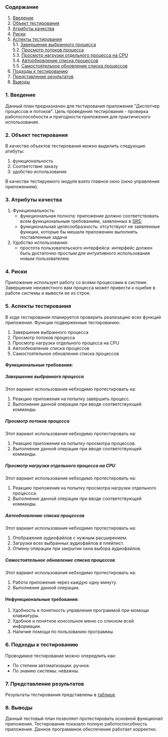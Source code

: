 ### Содержание
  1. [Введение](#1)
  2. [Объект тестирования](#2)
  3. [Атрибуты качества](#3)
  4. [Риски](#4)
  5. [Аспекты тестирования](#5)<br>
    5.1. [Завершение выбранного процесса](#001)<br>
    5.2. [Просмотр потоков процесса](#002)<br>
    5.3. [Просмотр нагрузки отдельного процесса на CPU](#003)<br>
    5.4. [Автообновление списка процессов](#004)<br>
    5.5. [Самостоятельное обновление списка процессов](#005)<br>
6. [Подходы к тестированию](#6)
7. [Представление результатов](#7)
8. [Выводы](#8)


<a name="1"></a>
### 1. Введение
Данный план предназначен для тестирования приложения "Диспетчер процессов и потоков". Цель проведения тестирования - проверка работоспособности и пригодности приложения для практического использования.

<a name="2"></a>
### 2. Объект тестирования
В качестве объектов тестирования можно выделить следующие атибуты:
1. функциональность
2. Соответствие заказу
3. удобство использования

В качестве тестируемого модуля взято главное окно (окно управления приложением).


<a name="3"></a>
### 3. Атрибуты качества
1. Функциональность:
    - функциональная полнота: приложение должно соответствовать всем функциональным требованиям, заявленных в [SRS](https://github.com/LubluLabi/process-thread_mngr-TRiTPO_2-/tree/main/SRS);
    - функциональная целесообразность: отсутствуют не заявленные функции, которые бы мешали приложению выполнять поставленные задачи
2. Удобство использования:
    - простота пользовательского интерфейса: интерфейс должен быть достаточно простым для интуитивного использования новым пользователем.

<a name="4"></a>
### 4. Риски
Приложение использует работу со всеми процессами в системе. Завершение неизвестного вам процесса может привести к ошибке в работе системы и вывести ее из строя.

<a name="5"></a>
### 5. Аспекты тестирования
В ходе тестирования планируется проверить реализацию всех функций приложения. 
Функции подверженные тестированию:

1. Завершение выбранного процесса
2. Просмотр потоков процесса
3. Просмотр нагрузки отдельного процесса на CPU
4. Автообновление списка процессов
5. Самостоятельное обновление списка процессов

#### Функциональные требования:

<a name="001"></a>
##### Завершение выбранного процесса
Этот вариант использования небходимо протестировать на:
1. Реакцию приложения на попытку завершить процесс.
2. Выполнение данной операции при вводе соответствующей комманды.

<a name="002"></a>
##### Просмотр потоков процесса
Этот вариант использования небходимо протестировать на:
1. Реакцию приложения на попытку просмотра процессов.
2. Выполнение данной операции при вводе соответствующей комманды.

<a name="003"></a>
##### Просмотр нагрузки отдельного процесса на CPU
Этот вариант использования небходимо протестировать на:
1. Реакцию приложения на попытку просмотра нагрузки отдельного процессса.
2. Выполнение данной операции при вводе соответствующей комманды.

<a name="004"></a>
##### Автообновление списка процессов
Этот вариант использования небходимо протестировать на:
1. Отображение аудиофайлов с нужным расширением.
2. Загрузки всех выбранных аудиофайлов в плейлист.
3. Отмену операции при закрытии окна выбора аудиофайлов.

<a name="005"></a>
##### Самостоятельное обновление списка процессов
Этот вариант использования небходимо протестировать на:
1. Работа приложения через каждую одну минуту.
2. Выполнение данной операции.

#### Нефункциональные требования:
1. Удобность и понятность управления программой при момощи клавиатуры.
2. Удобное и понятное консольное меню со списком всей информации.
3. Наличие помощи по пользованию программы.

<a name="6"></a>
### 6. Подходы к тестированию
Проводимое тестирование можно опередлить как:
  - По степени автоматизации: ручное.
  - По знанию системы: неважны.

<a name="7"></a>
### 7. Представление результатов
Результаты тестирования представлены в [таблице](https://github.com/LubluLabi/process-thread_mngr-TRiTPO_2-/blob/main/Tests/Results.md).

<a name="8"></a>
### 8. Выводы
Данный тестовый план позволяет протестировать основной функционал приложения. Тестирование показало полную работоспособность приложения. Данное программное обеспечение работает корректно.
